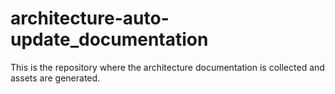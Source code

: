 # architecture-auto-update_documentation
This is the repository where the architecture documentation is collected and assets are generated.
